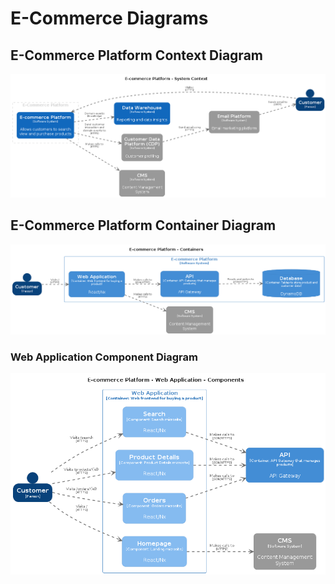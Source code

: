 # E-Commerce Diagrams

## E-Commerce Platform Context Diagram

![E-Commerce Platform](./structurizr-E-commercePlatform-SystemContext.png)

## E-Commerce Platform Container Diagram

![E-Commerce Platform System](./structurizr-E-commercePlatform-Container.png)

### Web Application Component Diagram

![Web Application Container](./structurizr-E-commercePlatform-3-Component.png)